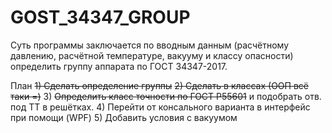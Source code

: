 # GOST_34347_GROUP

Суть программы заключается по вводным данным (расчётному давлению, расчётной температуре, вакууму и классу опасности) определить группу аппарата по ГОСТ 34347-2017.

План
<s>1) Сделать определение группы</s>
<s>2) Сделать в классах (ООП всё таки =)</s>
3) <s>Определить класс точности по ГОСТ Р55601</s> и подобрать отв. под ТТ в решётках.
4) Перейти от консального варианта в интерфейс при помощи (WPF)
5) Добавить условия с вакуумом
